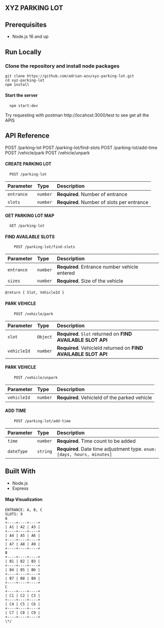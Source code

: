 ## XYZ PARKING LOT

## Prerequisites

- Node.js 16 and up

## Run Locally

### Clone the repository and install node packages

```
git clone https://github.com/adrian-azu/xyz-parking-lot.git
cd xyz-parking-lot
npm install
```

#### Start the server

```bash
  npm start:dev
```

Try requesting with postman http://locahost:3000/test to see get all the APIS

## API Reference

POST /parking-lot
POST /parking-lot/find-slots
POST /parking-lot/add-time
POST /vehicle/park
POST /vehicle/unpark

#### CREATE PARKING LOT

```http
  POST /parking-lot
```

| Parameter  | Type     | Description                                |
| :--------- | :------- | :----------------------------------------- |
| `entrance` | `number` | **Required**. Number of entrance           |
| `slots`    | `number` | **Required**. Number of slots per entrance |

#### GET PARKING LOT MAP

```http
  GET /parking-lot
```

#### FIND AVAILABLE SLOTS

```http
    POST /parking-lot/find-slots
```

| Parameter  | Type     | Description                                   |
| :--------- | :------- | :-------------------------------------------- |
| `entrance` | `number` | **Required**. Entrance number vehicle entered |
| `sizes`    | `number` | **Required**. Size of the vehicle             |

`@return { Slot, VehicleId }`

#### PARK VEHICLE

```http
    POST /vehicle/park
```

| Parameter   | Type     | Description                                                     |
| :---------- | :------- | :-------------------------------------------------------------- |
| `slot`      | `Object` | **Required**. `Slot` returned on **FIND AVAILABLE SLOT API**    |
| `vehicleId` | `number` | **Required**. VehicleId returned on **FIND AVAILABLE SLOT API** |

#### PARK VEHICLE

```http
    POST /vehicle/unpark
```

| Parameter   | Type     | Description                                   |
| :---------- | :------- | :-------------------------------------------- |
| `vehicleId` | `number` | **Required**. VehicleId of the parked vehicle |

#### ADD TIME

```http
    POST /parking-lot/add-time
```

| Parameter  | Type     | Description                                                             |
| :--------- | :------- | :---------------------------------------------------------------------- |
| `time`     | `number` | **Required**. Time count to be added                                    |
| `dateType` | `string` | **Required**. Date time adjustment type. `enum: [days, hours, minutes]` |

## Built With

- Node.js
- Express

#### Map Visualization

```
ENTRANCE: A, B, C
SLOTS: 9
A
+----+----+----+
| A1 | A2 | A3 |
+----+----+----+
| A4 | A5 | A6 |
+----+----+----+
| A7 | A8 | A9 |
+----+----+----+
B
+----+----+----+
| B1 | B2 | B3 |
+----+----+----+
| B4 | B5 | B6 |
+----+----+----+
| B7 | B8 | B9 |
+----+----+----+
C
+----+----+----+
| C1 | C2 | C3 |
+----+----+----+
| C4 | C5 | C6 |
+----+----+----+
| C7 | C8 | C9 |
+----+----+----+
\*/
```
